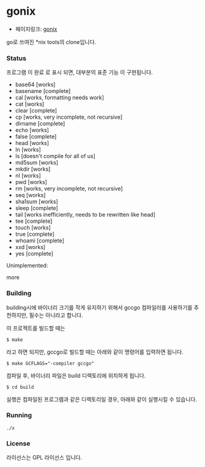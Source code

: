 # gonix
- 페이지링크: [gonix](https://github.com/polegone/gonix)


go로 쓰여진 *nix tools의 clone입니다. 

### Status

프로그램 이 완료 로 표시 되면, 대부분의 표준 기능 이 구현됩니다. 

- base64 [works]
- basename [complete]
- cal [works, formatting needs work]
- cat [works]
- clear [complete]
- cp [works, very incomplete, not recursive]
- dirname [complete]
- echo [works]
- false [complete]
- head [works]
- ln [works]
- ls [doesn't compile for all of us]
- md5sum [works]
- mkdir [works]
- nl [works]
- pwd [works]
- rm [works, very incomplete, not recursive]
- seq [works]
- sha1sum [works]
- sleep [complete]
- tail [works inefficiently, needs to be rewritten like head]
- tee [complete]
- touch [works]
- true [complete]
- whoami [complete]
- xxd [works]
- yes [complete]

Unimplemented:

more

### Building 

building시에 바이너리 크기를 작게 유지하기 위해서 gccgo 컴파일러를 사용하기를 추천하지만, 필수는 아니라고 합니다. 

이 프로젝트를 빌드할 때는 

```
$ make
```

라고 하면 되지만, gccgo로 빌드할 때는 아래와 같이 명령어를 입력하면 됩니다. 

```
$ make GCFLAGS="-compiler gccgo"
```

컴파일 후, 바이너리 파일은 build 디렉토리에 위치하게 됩니다. 

```
$ cd build
```
실행은 컴파일된 프로그램과 같은 디렉토리일 경우, 아래와 같이 실행시킬 수 있습니다.  

### Running

```
./x
```

### License

라이선스는 GPL 라이선스 입니다. 